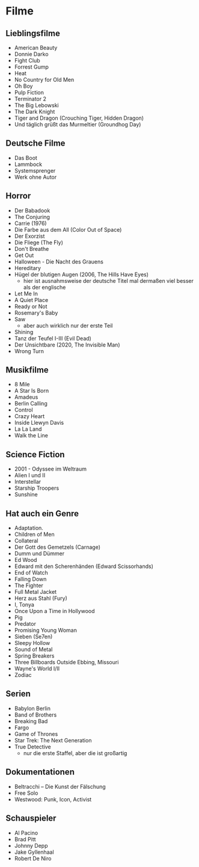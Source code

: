 # Filme
## Lieblingsfilme
- American Beauty
- Donnie Darko
- Fight Club
- Forrest Gump
- Heat
- No Country for Old Men
- Oh Boy
- Pulp Fiction
- Terminator 2
- The Big Lebowski
- The Dark Knight
- Tiger and Dragon (Crouching Tiger, Hidden Dragon)
- Und täglich grüßt das Murmeltier (Groundhog Day)

## Deutsche Filme
- Das Boot
- Lammbock
- Systemsprenger
- Werk ohne Autor

## Horror
- Der Babadook
- The Conjuring
- Carrie (1976)
- Die Farbe aus dem All (Color Out of Space)
- Der Exorzist
- Die Fliege (The Fly)
- Don't Breathe
- Get Out
- Halloween - Die Nacht des Grauens
- Hereditary
- Hügel der blutigen Augen (2006, The Hills Have Eyes)
  - hier ist ausnahmsweise der deutsche Titel mal dermaßen viel besser als der
    englische
- Let Me In
- A Quiet Place
- Ready or Not
- Rosemary's Baby
- Saw
  - aber auch wirklich nur der erste Teil
- Shining
- Tanz der Teufel I-III (Evil Dead)
- Der Unsichtbare (2020, The Invisible Man)
- Wrong Turn

## Musikfilme
- 8 Mile
- A Star Is Born
- Amadeus
- Berlin Calling
- Control
- Crazy Heart
- Inside Llewyn Davis
- La La Land
- Walk the Line

## Science Fiction
- 2001 - Odyssee im Weltraum
- Alien I und II
- Interstellar
- Starship Troopers
- Sunshine

## Hat auch ein Genre
- Adaptation.
- Children of Men
- Collateral
- Der Gott des Gemetzels (Carnage)
- Dumm und Dümmer
- Ed Wood
- Edward mit den Scherenhänden (Edward Scissorhands)
- End of Watch
- Falling Down
- The Fighter
- Full Metal Jacket
- Herz aus Stahl (Fury)
- I, Tonya
- Once Upon a Time in Hollywood
- Pig
- Predator
- Promising Young Woman
- Sieben (Se7en)
- Sleepy Hollow
- Sound of Metal
- Spring Breakers
- Three Billboards Outside Ebbing, Missouri
- Wayne's World I/II
- Zodiac

## Serien
- Babylon Berlin
- Band of Brothers
- Breaking Bad
- Fargo
- Game of Thrones
- Star Trek: The Next Generation
- True Detective
  - nur die erste Staffel, aber die ist großartig

## Dokumentationen
- Beltracchi – Die Kunst der Fälschung
- Free Solo
- Westwood: Punk, Icon, Activist

## Schauspieler
- Al Pacino
- Brad Pitt
- Johnny Depp
- Jake Gyllenhaal
- Robert De Niro
